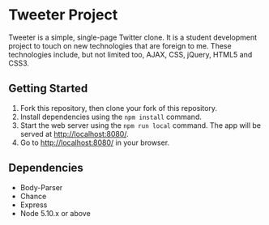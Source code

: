 # Tweeter Project

Tweeter is a simple, single-page Twitter clone. It is a student development project to touch on new technologies that are foreign to me. These technologies include, but not limited too, AJAX, CSS, jQuery, HTML5 and CSS3.   

## Getting Started

1. Fork this repository, then clone your fork of this repository.
2. Install dependencies using the `npm install` command.
3. Start the web server using the `npm run local` command. The app will be served at <http://localhost:8080/>.
4. Go to <http://localhost:8080/> in your browser.

## Dependencies

- Body-Parser
- Chance
- Express
- Node 5.10.x or above
